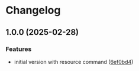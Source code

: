 # Changelog

## 1.0.0 (2025-02-28)


### Features

* initial version with resource command ([6ef0bd4](https://github.com/tjespers/helm-scaffold/commit/6ef0bd447a075c588c4272505148e9f991a18aca))
